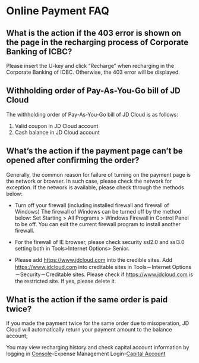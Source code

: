 # Online Payment FAQ
## What is the action if the 403 error is shown on the page in the recharging process of Corporate Banking of ICBC?
Please insert the U-key and click “Recharge” when recharging in the Corporate Banking of ICBC. Otherwise, the 403 error will be displayed.

## Withholding order of Pay-As-You-Go bill of JD Cloud
The withholding order of Pay-As-You-Go bill of JD Cloud is as follows:

1. Valid coupon in JD Cloud account
2. Cash balance in JD Cloud account

## What’s the action if the payment page can’t be opened after confirming the order?
Generally, the common reason for failure of turning on the payment page is the network or browser. In such case, please check the network for exception. If the network is available, please check through the methods below:

* Turn off your firewall (including installed firewall and firewall of Windows) The firewall of Windows can be turned off by the method below: Set Starting > All Programs > Windows Firewall in Control Panel to be off. You can exit the current firewall program to install another firewall.

* For the firewall of IE browser, please check security ssl2.0 and ssl3.0 setting both in Tools>Internet Options> Senior.

* Please add https://www.jdcloud.com into the credible sites. Add https://www.jdcloud.com into creditable sites in Tools－Internet Options－Security－Creditable sites. Please check if https://www.jdcloud.com is the restricted site. If yes, please delete it.


## What is the action if the same order is paid twice?
If you made the payment twice for the same order due to misoperation, JD Cloud will automatically return your payment amount to the balance account;

You may view recharging history and check capital account information by logging in [Console](https://console.jdcloud.com/)-Expense Management Login-[Capital Account](https://uc.jdcloud.com/cost/capital/capital-overview)
